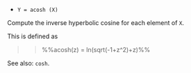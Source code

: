 * `Y = acosh (X)`

Compute the inverse hyperbolic cosine for each element of `X`.

This is defined as

>> %%acosh(z) = ln(sqrt(-1+z^2)+z)%%

See also: `cosh`.
